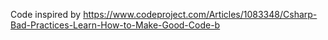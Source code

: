 Code inspired by https://www.codeproject.com/Articles/1083348/Csharp-Bad-Practices-Learn-How-to-Make-Good-Code-b
